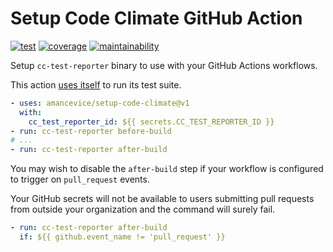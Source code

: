 # Setup Code Climate GitHub Action

[![test](https://img.shields.io/github/workflow/status/amancevice/setup-code-climate/test?logo=github&style=flat-square)](https://github.com/amancevice/setup-code-climate/actions)
[![coverage](https://img.shields.io/codeclimate/coverage/amancevice/setup-code-climate?logo=code-climate&style=flat-square)](https://codeclimate.com/github/amancevice/setup-code-climate/test_coverage)
[![maintainability](https://img.shields.io/codeclimate/maintainability/amancevice/setup-code-climate?logo=code-climate&style=flat-square)](https://codeclimate.com/github/amancevice/setup-code-climate/maintainability)

Setup `cc-test-reporter` binary to use with your GitHub Actions workflows.

This action [uses itself](./.github/workflows/test.yaml) to run its test suite.

```yaml
- uses: amancevice/setup-code-climate@v1
  with:
    cc_test_reporter_id: ${{ secrets.CC_TEST_REPORTER_ID }}
- run: cc-test-reporter before-build
# ...
- run: cc-test-reporter after-build
```

You may wish to disable the `after-build` step if your workflow is configured to trigger on `pull_request` events.

Your GitHub secrets will not be available to users submitting pull requests from outside your organization and the command will surely fail.

```yaml
- run: cc-test-reporter after-build
  if: ${{ github.event_name != 'pull_request' }}
```
